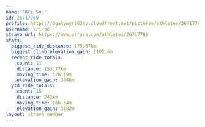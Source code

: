 ```yaml
---
name: 'Kri So '
id: 26717769
profile: https://dgalywyr863hv.cloudfront.net/pictures/athletes/26717769/7761026/14/large.jpg
username: kri-so
strava_url: https://www.strava.com/athletes/26717769
stats:
  biggest_ride_distance: 175.67km
  biggest_climb_elevation_gain: 1102.6m
  recent_ride_totals:
    count: 11
    distance: 153.77km
    moving_time: 12h 19m
    elevation_gain: 3046m
  ytd_ride_totals:
    count: 15
    distance: 242km
    moving_time: 16h 54m
    elevation_gain: 3382m
layout: strava_member
--- 
```

